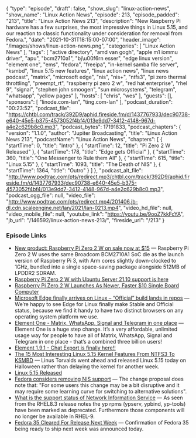 {
  "type": "episode",
  "draft": false,
  "show_slug": "linux-action-news",
  "show_name": "Linux Action News",
  "episode": 213,
  "episode_padded": "213",
  "title": "Linux Action News 213",
  "description": "New Raspberry Pi hardware has a few surprises, the most impressive things in Linux 5.15, and our reaction to classic functionality under consideration for removal from Fedora.",
  "date": "2021-10-31T18:15:00-07:00",
  "header_image": "/images/shows/linux-action-news.png",
  "categories": [
    "Linux Action News"
  ],
  "tags": [
    "active directory",
    "amd van gogh",
    "apple m1 iommu driver",
    "apu",
    "bcm2710a1",
    "bj\u00f6rn esser",
    "edge linux version",
    "element one",
    "ems",
    "fedora",
    "freeipa",
    "in-kernel samba file server",
    "ksmbd",
    "linux 5.15 new features",
    "linux action news",
    "linux news podcast",
    "matrix",
    "microsoft edge",
    "nis",
    "nis+",
    "ntfs3",
    "pi zero thermal throttling",
    "preempt_rt",
    "raspberry pi zero 2 w",
    "red hat enterprise",
    "rhel 9",
    "signal",
    "stephen john smoogen",
    "sun microsystems",
    "telegram",
    "whatsapp",
    "yellow pages"
  ],
  "hosts": [
    "chris",
    "wes"
  ],
  "guests": [],
  "sponsors": [
    "linode.com-lan",
    "ting.com-lan"
  ],
  "podcast_duration": "00:23:52",
  "podcast_file": "https://chtbl.com/track/392D9/aphid.fireside.fm/d/1437767933/dec90738-e640-45e5-b375-4573052f4bf4/013e9dd7-3412-4148-967d-a4e2c629b8c0.mp3",
  "podcast_bytes": 17191833,
  "podcast_chapters": {
    "version": "1.1.0",
    "author": "Jupiter Broadcasting",
    "title": "Linux Action News 213",
    "podcastName": "Linux Action News",
    "chapters": [
      {
        "startTime": 0,
        "title": "Intro"
      },
      {
        "startTime": 12,
        "title": "Pi Zero 2 W Released"
      },
      {
        "startTime": 178,
        "title": "Edge gets Official"
      },
      {
        "startTime": 360,
        "title": "One Messenger to Rule them All"
      },
      {
        "startTime": 615,
        "title": "Linux 5.15"
      },
      {
        "startTime": 1093,
        "title": "The Death of NIS"
      },
      {
        "startTime": 1364,
        "title": "Outro"
      }
    ]
  },
  "podcast_alt_file": "http://www.podtrac.com/pts/redirect.mp3/chtbl.com/track/392D9/aphid.fireside.fm/d/1437767933/dec90738-e640-45e5-b375-4573052f4bf4/013e9dd7-3412-4148-967d-a4e2c629b8c0.mp3",
  "podcast_ogg_file": null,
  "video_file": "http://www.podtrac.com/pts/redirect.mp4/201406.jb-dl.cdn.scaleengine.net/lan/2021/lan-0213.mp4",
  "video_hd_file": null,
  "video_mobile_file": null,
  "youtube_link": "https://youtu.be/9ooZ7kkFcYA",
  "jb_url": "/146592/linux-action-news-213/",
  "fireside_url": "/213"
}


### Episode Links

  * [New product: Raspberry Pi Zero 2 W on sale now at $15](https://www.raspberrypi.com/news/new-raspberry-pi-zero-2-w-2/ "New product: Raspberry Pi Zero 2 W on sale now at $15") — Raspberry Pi Zero 2 W uses the same Broadcom BCM2710A1 SoC die as the launch version of Raspberry Pi 3, with Arm cores slightly down-clocked to 1GHz, bundled into a single space-saving package alongside 512MB of LPDDR2 SDRAM. 
  * [Raspberry Pi Zero 2 W with Ubuntu Server 21.10 support is here](https://ubuntu.com//blog/raspberry-pi-zero-2-w-with-ubuntu-server-support-is-here "Raspberry Pi Zero 2 W with Ubuntu Server 21.10 support is here")
  * [Raspberry Pi Zero 2 W Launches As Newer, Faster $10 Single Board Computer](https://www.phoronix.com/scan.php?page=news_item&px=Raspberry-Pi-Zero-2-W "Raspberry Pi Zero 2 W Launches As Newer, Faster $10 Single Board Computer")
  * [Microsoft Edge finally arrives on Linux – “Official” build lands in repos](https://nakedsecurity.sophos.com/2021/10/29/microsoft-edge-finally-arrives-on-linux-official-build-lands-in-repos/ "Microsoft Edge finally arrives on Linux – “Official” build lands in repos") — We’re happy to see Edge for Linux finally make Stable and Official status, because we find it handy to have two distinct browsers on any operating system platform we use.
  * [Element One - Matrix, WhatsApp, Signal and Telegram in one place](https://element.io/blog/element-one-all-of-matrix-whatsapp-signal-and-telegram-in-one-place/ "Element One - Matrix, WhatsApp, Signal and Telegram in one place") — Element One is a huge step change. It’s a very affordable, unlimited usage way for people to have all of Matrix, WhatsApp, Signal and Telegram in one place - that’s a combined three billion users!
  * [Element 1.9.1 - Chat Export is finally here!!](https://element.io/blog/element-1-9-1-export-is-finally-here/ "Element 1.9.1 - Chat Export is finally here!!")
  * [The 15 Most Interesting Linux 5.15 Kernel Features From NTFS3 To KSMBD](https://www.phoronix.com/scan.php?page=news_item&px=Linux-5.15-Feature-Look "The 15 Most Interesting Linux 5.15 Kernel Features From NTFS3 To KSMBD") — Linus Torvalds went ahead and released Linux 5.15 today on Halloween rather than delaying the kernel for another week.
  * [Linux 5.15 Released](https://www.phoronix.com/scan.php?page=news_item&px=Linux-5.15-Released "Linux 5.15 Released")
  * [Fedora considers removing NIS support](https://lwn.net/SubscriberLink/874174/5409c2e748e1f3f3/ "Fedora considers removing NIS support") — The change proposal does note that: "For some users this change may be a bit disruptive and it may require some learning curve for switching to alternative solutions".
  * [What is the support status of Network Information Service](https://access.redhat.com/solutions/5991271 "What is the support status of Network Information Service") — As seen from the RHEL8.3 release notes the yp rpms (ypserv, ypbind, yp-tools) have been marked as deprecated. Furthermore those components will no longer be available in RHEL-9.
  * [Fedora 35 Cleared For Release Next Week](https://www.phoronix.com/scan.php?page=news_item&px=Fedora-35-Next-Week "Fedora 35 Cleared For Release Next Week") — Confirmation of Fedora 35 being ready to ship next week was announced today.


